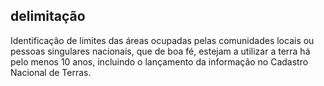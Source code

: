 ## delimitação

Identificação de limites das áreas ocupadas pelas comunidades locais ou pessoas singulares nacionais, que de boa fé, estejam a utilizar a terra há pelo menos 10 anos, incluindo o lançamento da informação no Cadastro Nacional de Terras.





